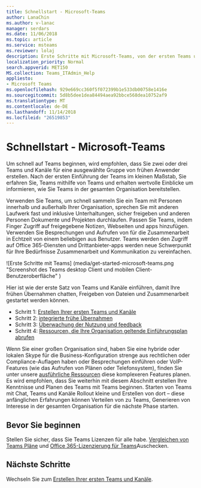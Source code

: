 ```yaml
---
title: Schnellstart - Microsoft-Teams
author: LanaChin
ms.author: v-lanac
manager: serdars
ms.date: 11/06/2018
ms.topic: article
ms.service: msteams
ms.reviewer: lolaj
description: Erste Schritte mit Microsoft-Teams, von der ersten Teams und Kanäle Rollout, damit Sie Ihre Erfahrung mit Teams erstellen können, bevor Sie häufig in Ihrer Organisation bereitstellen.
localization_priority: Normal
search.appverid: MET150
MS.collection: Teams_ITAdmin_Help
appliesto:
- Microsoft Teams
ms.openlocfilehash: 929e669cc360f5f072399b1e533db00758e1416e
ms.sourcegitcommit: 5d8b5dee1dea84494aea92bbce568dea10752af9
ms.translationtype: MT
ms.contentlocale: de-DE
ms.lasthandoff: 11/14/2018
ms.locfileid: "26519853"
---
```

# <a name="quick-start---microsoft-teams"></a>Schnellstart - Microsoft-Teams

Um schnell auf Teams beginnen, wird empfohlen, dass Sie zwei oder drei Teams und Kanäle für eine ausgewählte Gruppe von frühen Anwender erstellen. Nach der ersten Einführung der Teams im kleinen Maßstab, Sie erfahren Sie, Teams mithilfe von Teams und erhalten wertvolle Einblicke um informieren, wie Sie Teams in der gesamten Organisation bereitstellen. 

Verwenden Sie Teams, um schnell sammeln Sie ein Team mit Personen innerhalb und außerhalb Ihrer Organisation, sprechen Sie mit anderen Laufwerk fast und inklusive Unterhaltungen, sicher freigeben und anderen Personen Dokumente und Projekten durchlaufen. Passen Sie Teams, indem Finger Zugriff auf freigegebene Notizen, Webseiten und apps hinzufügen. Verwenden Sie Besprechungen und Aufrufen von für die Zusammenarbeit in Echtzeit von einem beliebigen aus Benutzer. Teams werden den Zugriff auf Office 365-Diensten und Drittanbieter-apps werden neue Schwerpunkt für Ihre Bedürfnisse Zusammenarbeit und Kommunikation zu vereinfachen. 

![Erste Schritte mit Teams] (media/get-started-microsoft-teams.png "Screenshot des Teams desktop Client und mobilen Client-Benutzeroberfläche" ) 

Hier ist wie der erste Satz von Teams und Kanäle einführen, damit Ihre frühen Übernahmen chatten, Freigeben von Dateien und Zusammenarbeit gestartet werden können.

- Schritt 1: [Erstellen Ihrer ersten Teams und Kanäle](get-started-with-teams-create-your-first-teams-and-channels.md)
- Schritt 2: [integrierte frühe Übernahmen](get-started-with-teams-onboard-early-adopters.md)
- Schritt 3: [Überwachung der Nutzung und feedback](get-started-with-teams-monitor-usage-and-feedback.md)
- Schritt 4: [Ressourcen, die Ihre Organisation geltende Einführungsplan abrufen](get-started-with-teams-resources-for-org-wide-rollout.md)

Wenn Sie einer großen Organisation sind, haben Sie eine hybride oder lokalen Skype für die Business-Konfiguration strenge aus rechtlichen oder Compliance-Auflagen haben oder Besprechungen einführen oder VoIP-Features (wie das Aufrufen von Plänen oder Telefonsystem), finden Sie unter unsere [ausführliche Ressourcen](https://docs.microsoft.com/MicrosoftTeams/Microsoft-Teams) diese komplexeren Features planen. Es wird empfohlen, dass Sie weiterhin mit diesem Abschnitt erstellen Ihre Kenntnisse und Planen des Teams mit Teams beginnen. Starten von Teams mit Chat, Teams und Kanäle Rollout kleine und Erstellen von dort &ndash; diese anfänglichen Erfahrungen können Verteilen von zu Teams, Generieren von Interesse in der gesamten Organisation für die nächste Phase starten. 

## <a name="before-you-get-started"></a>Bevor Sie beginnen

Stellen Sie sicher, dass Sie Teams Lizenzen für alle habe. [Vergleichen von Teams Pläne](https://products.office.com/microsoft-teams/free) und [Office 365-Lizenzierung für Teams](office-365-licensing.md)Auschecken. 

## <a name="next-steps"></a>Nächste Schritte
Wechseln Sie zum [Erstellen Ihrer ersten Teams und Kanäle](get-started-with-teams-create-your-first-teams-and-channels.md).

